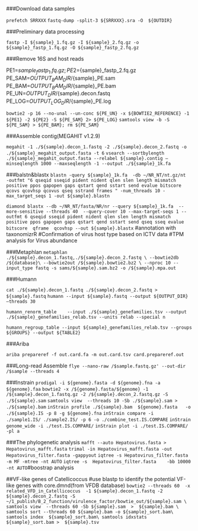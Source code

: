 ###Download data samples

`prefetch SRRXXX`
`fastq-dump -split-3 ${SRRXXX}.sra -O  ${OUTDIR}` 

###Preliminary data processing

`fastp -I ${sample}_1.fq.gz -I ${sample}_2.fq.gz -o ${sample}_fastp_1.fq.gz -O ${sample}_fastp_2.fq.gz`

###Remove 16S and host reads

PE1=${sample}_fastp_1.fq.gz;PE2=${sample}_fastp_2.fq.gz
PE_SAM=${OUTPUT_BAM_DIR}/${sample}_PE.sam
PE_BAM=${OUTPUT_BAM_DIR}/${sample}_PE.bam
PE_UN=${OUTPUT_DIR}/${sample}.decon.fastq
PE_LOG=${OUTPUT_LOG_DIR}/${sample}_PE.log

`bowtie2 -p 16 --no-unal --un-conc ${PE_UN} -x ${BOWTIE2_REFERENCE} -1 ${PE1} -2 ${PE2} -S ${PE_SAM} 2> ${PE_LOG}`
`samtools view -b -S ${PE_SAM} > ${PE_BAM}; rm ${PE_SAM}`

###Assemble contig(MEGAHIT v1.2.9)

`megahit -1 ./${sample}.decon_1.fastq -2 ./${sample}.decon_2.fastq -o ./${sample}_megahit_output.fasta -t 6`
`vsearch --sortbylength ./${sample}_megahit_output.fasta --relabel ${sample}.contig –minseqlength 1000 --maxseqlength -1 --output ./${sample}_1k.fa`

###balstn&blastx
`blastn -query ${sample}_1k.fa  -db ~/NR_NT/nt.gz/nt  -outfmt "6 qseqid sseqid pident nident qlen slen length mismatch positive ppos gapopen gaps qstart qend sstart send evalue bitscore qcovs qcovhsp qcovus qseq sstrand frames " -num_threads 10 -max_target_seqs 1 -out ${sample}.blastn`

`diamond blastx --db ~/NR_NT/fasta/NR/nr --query ${sample}_1k.fa  --more-sensitive --threads 40  --query-cover 10 --max-target-seqs 1 --outfmt 6 qseqid sseqid pident nident qlen slen length mismatch positive ppos gapopen gaps qstart qend sstart send qseq sseq evalue bitscore  qframe  qcovhsp --out ${sample}.blastx`
#annotation with taxonomizrR 
#Confirmation of virus host type based on ICTV data
#TPM analysis for Virus abundance

###Metaphlan 
`metaphlan ./${sample}.decon_1.fastq,./${sample}.decon_2.fastq \
--bowtie2db /${database}\
--bowtie2out /${sample}.bowtie2.bz2 \
--nproc 10 --input_type fastq -s sams/${sample}.sam.bz2 -o /${sample}.mpa.out`

###Humann

`cat ./${sample}.decon_1.fastq ./${sample}.decon_2.fastq > ${sample}.fastq`
`humann --input ${sample}.fastq --output ${OUTPUT_DIR} –threads 30`

`humann_renorm_table	--input	./${sample}_genefamilies.tsv --output ./${sample}_genefamilies_relab.tsv --units relab --special n`

`humann_regroup_table --input ${sample}_genefamilies_relab.tsv --groups ${GROUPS} --output ${TABLE2}`

###Ariba

`ariba prepareref -f out.card.fa -m out.card.tsv card.prepareref.out`


###Long-read Assemble
`flye --nano-raw /$sample.fastq.gz' --out-dir /$sample --threads 4`

###Instrain
`prodigal -i ${genome}.fasta -d ${genome}.fna -a ${genome}.faa`
`bowtie2 -x /${genome}.fasta/${genome} -1 /${sample}.decon_1.fastq.gz -2 /${sample}.decon_2.fastq.gz -S ./${sample}.sam`
`samtools view  --threads 10 -Sb ./${sample}.sam > ./${sample}.bam`
`inStrain profile ./${sample}.bam  ${genome}.fasta   -o ./${sample}.IS -p 8 -g ${genome}.fna`
`inStrain compare -i  ./sample1.IS/ ./sample2.IS/ -p 6 -o ./combine_test.IS.COMPARE`
`inStrain genome_wide -i ./test.IS.COMPARE/`
`inStrain plot -i ./test.IS.COMPARE/ -pl a`


###The phylogenetic analysis
`mafft --auto Hepatovirus.fasta > Hepatovirus_mafft.fasta` 
`trimal -in Hepatovirus_mafft.fasta -out Hepatovirus_filter.fasta -gappyout`
`iqtree -s Hepatovirus_filter.fasta   -m MF -mtree -nt AUTO`
`iqtree -s  Hepatovirus_filter.fasta    -bb 10000  -nt AUTO`#boostrap analysis

##VF-like genes of Catellicoccus
#use blastp to identify the potential VF-like genes with core.dmnd(from VFDB database)
 ` bowtie2 --threads 60  -x related_VFD_in_Catellicoccus  -1 ${sample}.decon_1.fastq -2 ${sample}.decon_2.fastq -S ~/1_publish/B_2_function/virulence_factor/bowtie_out/${sample}.sam \ 	
  samtools view  --threads 60 -Sb ${sample}.sam  >  ${sample}.bam \
 samtools sort --threads 60 ${sample}.bam -o ${sample}_sort.bam\
 samtools index  ${sample}_sort.bam\
 samtools idxstats  ${sample}_sort.bam >  ${sample}.tsv `



